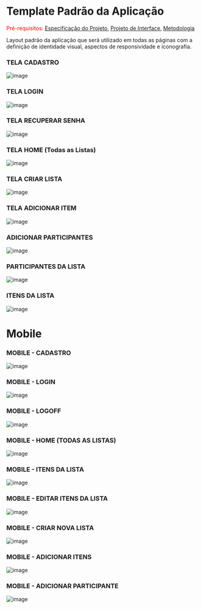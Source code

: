 # Template Padrão da Aplicação

<span style="color:red">Pré-requisitos: <a href="2-Especificação do Projeto.md"> Especificação do Projeto</a></span>, <a href="3-Projeto de Interface.md"> Projeto de Interface</a>, <a href="4-Metodologia.md"> Metodologia</a>

Layout padrão da aplicação que será utilizado em todas as páginas com a definição de identidade visual, aspectos de responsividade e iconografia.

### TELA CADASTRO
![image](https://github.com/ICEI-PUC-Minas-PMV-ADS/pmv-ads-2023-2-e4-proj-dad-t2-connexa/blob/634abdad4cdc183d0de995dc3acf76b06e60ffcd/docs/img/TELA%20CADASTRO.png)

### TELA LOGIN
![image](https://github.com/ICEI-PUC-Minas-PMV-ADS/pmv-ads-2023-2-e4-proj-dad-t2-connexa/blob/634abdad4cdc183d0de995dc3acf76b06e60ffcd/docs/img/TELA%20LOGIN.png)

### TELA RECUPERAR SENHA
![image](https://github.com/ICEI-PUC-Minas-PMV-ADS/pmv-ads-2023-2-e4-proj-dad-t2-connexa/blob/634abdad4cdc183d0de995dc3acf76b06e60ffcd/docs/img/TELA%20RECUPERAR%20SENHA.png)

### TELA HOME (Todas as Listas)

![image](https://github.com/ICEI-PUC-Minas-PMV-ADS/pmv-ads-2023-2-e4-proj-dad-t2-connexa/blob/main/docs/img/new-home-template.png)

### TELA CRIAR LISTA

![image](https://github.com/ICEI-PUC-Minas-PMV-ADS/pmv-ads-2023-2-e4-proj-dad-t2-connexa/blob/main/docs/img/new-create-list-template.png)

### TELA ADICIONAR ITEM

![image](https://github.com/ICEI-PUC-Minas-PMV-ADS/pmv-ads-2023-2-e4-proj-dad-t2-connexa/blob/main/docs/img/new-add-item-template.png)

### ADICIONAR PARTICIPANTES

![image](https://github.com/ICEI-PUC-Minas-PMV-ADS/pmv-ads-2023-2-e4-proj-dad-t2-connexa/blob/main/docs/img/new-add-people-template.png)

### PARTICIPANTES DA LISTA

![image](https://github.com/ICEI-PUC-Minas-PMV-ADS/pmv-ads-2023-2-e4-proj-dad-t2-connexa/blob/main/docs/img/new-list-people-template.png)

### ITENS DA LISTA

![image](https://github.com/ICEI-PUC-Minas-PMV-ADS/pmv-ads-2023-2-e4-proj-dad-t2-connexa/blob/main/docs/img/new-lista-itens-template.png)

# Mobile

### MOBILE - CADASTRO

![image](https://github.com/ICEI-PUC-Minas-PMV-ADS/pmv-ads-2023-2-e4-proj-dad-t2-connexa/blob/main/docs/img/Mobile-Cadastrar.png)

### MOBILE - LOGIN

![image](https://github.com/ICEI-PUC-Minas-PMV-ADS/pmv-ads-2023-2-e4-proj-dad-t2-connexa/blob/main/docs/img/Mobile-Login.png)

### MOBILE - LOGOFF

![image](https://github.com/ICEI-PUC-Minas-PMV-ADS/pmv-ads-2023-2-e4-proj-dad-t2-connexa/blob/main/docs/img/Mobile-Logout-Profile.png)

### MOBILE - HOME (TODAS AS LISTAS)

![image](https://github.com/ICEI-PUC-Minas-PMV-ADS/pmv-ads-2023-2-e4-proj-dad-t2-connexa/blob/main/docs/img/Mobile-Home.png)

### MOBILE - ITENS DA LISTA

![image](https://github.com/ICEI-PUC-Minas-PMV-ADS/pmv-ads-2023-2-e4-proj-dad-t2-connexa/blob/main/docs/img/Mobile-Lista.png)

### MOBILE - EDITAR ITENS DA LISTA

![image](https://github.com/ICEI-PUC-Minas-PMV-ADS/pmv-ads-2023-2-e4-proj-dad-t2-connexa/blob/main/docs/img/Mobile-Editar-Item.png)

### MOBILE - CRIAR NOVA LISTA

![image](https://github.com/ICEI-PUC-Minas-PMV-ADS/pmv-ads-2023-2-e4-proj-dad-t2-connexa/blob/main/docs/img/Mobile-Criar-Lista.png)

### MOBILE - ADICIONAR ITENS

![image](https://github.com/ICEI-PUC-Minas-PMV-ADS/pmv-ads-2023-2-e4-proj-dad-t2-connexa/blob/main/docs/img/Mobile-Adicionar-Item.png)

### MOBILE - ADICIONAR PARTICIPANTE

![image](https://github.com/ICEI-PUC-Minas-PMV-ADS/pmv-ads-2023-2-e4-proj-dad-t2-connexa/blob/main/docs/img/Mobile-Adicionar-Participantes.png)


